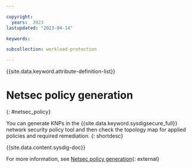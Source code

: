 ```yaml
---

copyright:
  years:  2023
lastupdated: "2023-04-14"

keywords:

subcollection: workload-protection

---
```


{{site.data.keyword.attribute-definition-list}}

# Netsec policy generation
{: #netsec_policy}

You can generate KNPs in the {{site.data.keyword.sysdigsecure_full}} network security policy tool and then check the topology map for applied policies and required remediation.
{: shortdesc}

{{site.data.content.sysdig-doc}}

For more information, see [Netsec policy generation](https://docs.sysdig.com/en/docs/sysdig-secure/network/policy-generation/){: external}
